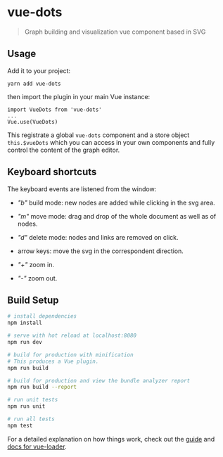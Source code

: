# vue-dots

> Graph building and visualization vue component based in SVG

## Usage
Add it to your project:
```
yarn add vue-dots
```
then import the plugin in your main Vue instance:
```
import VueDots from 'vue-dots'
...
Vue.use(VueDots)
```

This registrate a global ```vue-dots``` component and a store object ```this.$vueDots``` which you can access in your own components and fully control the content of the graph editor.

## Keyboard shortcuts
The keyboard events are listened from the window:

- *"b"* build mode: new nodes are added while clicking in the svg area.
- *"m"* move mode: drag and drop of the whole document as well as of nodes.

- *"d"* delete mode: nodes and links are removed on click.
- arrow keys: move the svg in the correspondent direction.
- *"+"* zoom in.
- *"-"* zoom out.

## Build Setup

``` bash
# install dependencies
npm install

# serve with hot reload at localhost:8080
npm run dev

# build for production with minification
# This produces a Vue plugin.
npm run build

# build for production and view the bundle analyzer report
npm run build --report

# run unit tests
npm run unit

# run all tests
npm test
```

For a detailed explanation on how things work, check out the [guide](http://vuejs-templates.github.io/webpack/) and [docs for vue-loader](http://vuejs.github.io/vue-loader).

